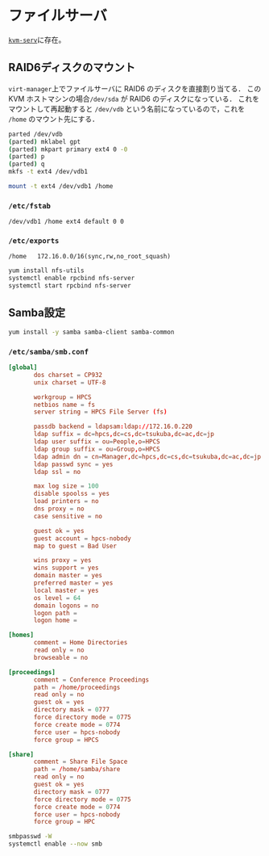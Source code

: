 # ファイルサーバ

[`kvm-serv`](./kvm-serv.md)に存在。

## RAID6ディスクのマウント

`virt-manager`上でファイルサーバに RAID6 のディスクを直接割り当てる．
この KVM ホストマシンの場合`/dev/sda` が RAID6 のディスクになっている．
これをマウントして再起動すると `/dev/vdb` という名前になっているので，これを `/home` のマウント先にする．

```sh
parted /dev/vdb
(parted) mklabel gpt
(parted) mkpart primary ext4 0 -0
(parted) p
(parted) q
mkfs -t ext4 /dev/vdb1
```

```sh
mount -t ext4 /dev/vdb1 /home
```

### `/etc/fstab`

```fstab
/dev/vdb1 /home ext4 default 0 0
```

### `/etc/exports`

```exports
/home   172.16.0.0/16(sync,rw,no_root_squash)
```



```sh
yum install nfs-utils
systemctl enable rpcbind nfs-server
systemctl start rpcbind nfs-server
```

## Samba設定　

```sh
yum install -y samba samba-client samba-common
```

### `/etc/samba/smb.conf`

```conf
[global]
       dos charset = CP932
       unix charset = UTF-8

       workgroup = HPCS
       netbios name = fs
       server string = HPCS File Server (fs)

       passdb backend = ldapsam:ldap://172.16.0.220
       ldap suffix = dc=hpcs,dc=cs,dc=tsukuba,dc=ac,dc=jp
       ldap user suffix = ou=People,o=HPCS
       ldap group suffix = ou=Group,o=HPCS
       ldap admin dn = cn=Manager,dc=hpcs,dc=cs,dc=tsukuba,dc=ac,dc=jp
       ldap passwd sync = yes
       ldap ssl = no

       max log size = 100
       disable spoolss = yes
       load printers = no
       dns proxy = no
       case sensitive = no

       guest ok = yes
       guest account = hpcs-nobody
       map to guest = Bad User

       wins proxy = yes
       wins support = yes
       domain master = yes
       preferred master = yes
       local master = yes
       os level = 64
       domain logons = no
       logon path =
       logon home =

[homes]
       comment = Home Directories
       read only = no
       browseable = no

[proceedings]
       comment = Conference Proceedings
       path = /home/proceedings
       read only = no
       guest ok = yes
       directory mask = 0777
       force directory mode = 0775
       force create mode = 0774
       force user = hpcs-nobody
       force group = HPCS

[share]
       comment = Share File Space
       path = /home/samba/share
       read only = no
       guest ok = yes
       directory mask = 0777
       force directory mode = 0775
       force create mode = 0774
       force user = hpcs-nobody
       force group = HPC
```

```sh
smbpasswd -W
systemctl enable --now smb
```

